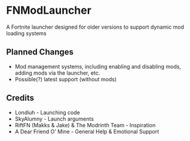 # FNModLauncher
 A Fortnite launcher designed for older versions to support dynamic mod loading systems

## Planned Changes
- Mod management systems, including enabling and disabling mods, adding mods via the launcher, etc.
- Possible(?) latest support (without mods)

## Credits
- Londiuh - Launching code
- SkyAlumny - Launch arguments
- RiftFN (Makks & Jake) & The Modrinth Team - Inspiration
- A Dear Friend O' Mine - General Help & Emotional Support
